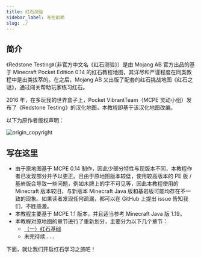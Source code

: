 ```yaml
---
title: 红石测验
sidebar_label: 写在前面
slug: ./
---
```


## 简介

《Redstone Testing》（非官方中文名《红石测验》）是由 Mojang AB 官方出品的基于 Minecraft Pocket Edition 0.14 的红石教程地图，其详尽和严谨程度在同类教程中是出类拔萃的。在之后，Mojang AB 又出版了配套的红石挑战地图《红石之谜》，通过闯关帮助玩家练习红石。

2016 年，在多玩我的世界盒子上，Pocket VibrantTeam（MCPE 灵动小组）发布了《Redstone Testing》的汉化地图，本教程即基于该汉化地图改编。

以下为原作者版权声明：

![origin_copyright](https://cdn.jsdelivr.net/gh/eesast/docs@latest/docs/game/assets/minecraft/redstone/redstone_testing/README/origin_copyright.jpg)

## 写在这里

+ 由于原地图基于 MCPE 0.14 制作，因此少部分特性与现版本不同，本教程作者已发现部分并予以更正。且由于原地图版本较低，使用较高版本的 PE 版 / 基岩版会导致一些问题，例如木牌上的字不可见等，因此本教程使用的 Minecraft 版本较旧，与新版本 Minecraft Java 版和基岩版可能均存在不一致的现象。如果读者发现任何疏漏，都可以在 GitHub 上提出 issue 告知我们，不胜感激。
+ 本教程主要基于 MCPE 1.1 版本，并且适当参考 Minecraft Java 版 1.19。
+ 本教程对原地图的章节进行了重新划分，主要分为以下几个章节：
  + [（一）红石基础](redstone_basic1.md)
  + 未完待续……

下面，就让我们开启红石学习之旅吧！

